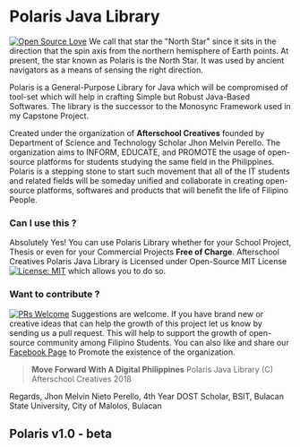 # Polaris Java Library
[![Open Source Love](https://badges.frapsoft.com/os/v2/open-source.svg?v=103)](https://github.com/ellerbrock/open-source-badges/)
We call that star the "North Star" since it sits in the direction that the spin axis from the northern hemisphere of Earth points. At present, the star known as Polaris is the North Star. It was used by ancient navigators as a means of sensing the right direction.

Polaris is a General-Purpose Library for Java which will be compromised of tool-set which will help in crafting Simple but Robust Java-Based Softwares. The library is the successor to the Monosync Framework used in my Capstone Project.

Created under the organization of **Afterschool Creatives** founded by Department of Science and Technology Scholar Jhon Melvin Perello. The organization aims to INFORM, EDUCATE, and PROMOTE the usage of open-source platforms for students studying the same field in the Philippines. Polaris is  a stepping stone to start such movement that all of the IT students and related fields will be someday unified and collaborate in creating open-source platforms, softwares and products that will benefit the life of Filipino People.

### Can I use this ?
Absolutely Yes! You can use Polaris Library whether for your School Project, Thesis or even for your Commercial Projects **Free of Charge**. Afterschool Creatives Polaris Java Library is Licensed under Open-Source MIT License [![License: MIT](https://img.shields.io/badge/License-MIT-yellow.svg)](https://opensource.org/licenses/MIT) which allows you to do so. 

### Want to contribute ? 
[![PRs Welcome](https://img.shields.io/badge/PRs-welcome-brightgreen.svg?style=flat-square)](http://makeapullrequest.com) Suggestions are welcome. If you have brand new or creative ideas that can help the growth of this project let us know by sending us a pull request. This will help to support the growth of open-source community among Filipino Students. You can also like and share our [Facebook Page](https://www.facebook.com/afterschoolcreatives)
 to Promote the existence of the organization.

> **Move Forward With A Digital Philippines** Polaris Java Library (C) Afterschool Creatives 2018

Regards,
Jhon Melvin Nieto Perello, 4th Year DOST Scholar, BSIT, Bulacan State University, City of Malolos, Bulacan


## Polaris v1.0 - beta
